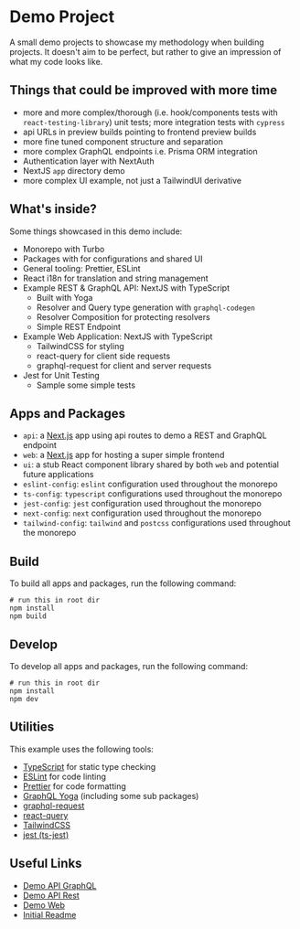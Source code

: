 # Demo Project

A small demo projects to showcase my methodology when building projects.
It doesn't aim to be perfect, but rather to give an impression of what my code looks like.

## Things that could be improved with more time

- more and more complex/thorough (i.e. hook/components tests with `react-testing-library`) unit tests; more integration tests with `cypress`
- api URLs in preview builds pointing to frontend preview builds
- more fine tuned component structure and separation
- more complex GraphQL endpoints i.e. Prisma ORM integration
- Authentication layer with NextAuth
- NextJS `app` directory demo
- more complex UI example, not just a TailwindUI derivative

## What's inside?

Some things showcased in this demo include:

- Monorepo with Turbo
- Packages with for configurations and shared UI
- General tooling: Prettier, ESLint
- React i18n for translation and string management
- Example REST & GraphQL API: NextJS with TypeScript
  - Built with Yoga
  - Resolver and Query type generation with `graphql-codegen`
  - Resolver Composition for protecting resolvers
  - Simple REST Endpoint
- Example Web Application: NextJS with TypeScript
  - TailwindCSS for styling
  - react-query for client side requests
  - graphql-request for client and server requests
- Jest for Unit Testing
  - Sample some simple tests

## Apps and Packages

- `api`: a [Next.js](https://nextjs.org/) app using api routes to demo a REST and GraphQL endpoint
- `web`: a [Next.js](https://nextjs.org/) app for hosting a super simple frontend
- `ui`: a stub React component library shared by both `web` and potential future applications
- `eslint-config`: `eslint` configuration used throughout the monorepo
- `ts-config`: `typescript` configurations used throughout the monorepo
- `jest-config`: `jest` configuration used throughout the monorepo
- `next-config`: `next` configuration used throughout the monorepo
- `tailwind-config`: `tailwind` and `postcss` configurations used throughout the monorepo

## Build

To build all apps and packages, run the following command:

```
# run this in root dir
npm install
npm build
```

## Develop

To develop all apps and packages, run the following command:

```
# run this in root dir
npm install
npm dev
```

## Utilities

This example uses the following tools:

- [TypeScript](https://www.typescriptlang.org/) for static type checking
- [ESLint](https://eslint.org/) for code linting
- [Prettier](https://prettier.io) for code formatting
- [GraphQL Yoga](https://the-guild.dev/graphql/yoga-server) (including some sub packages)
- [graphql-request](https://github.com/jasonkuhrt/graphql-request)
- [react-query](https://tanstack.com/query/latest/)
- [TailwindCSS](https://tailwindcss.com/)
- [jest (ts-jest)](https://jestjs.io/)

## Useful Links

- [Demo API GraphQL](https://example-project-api.vercel.app/api/graphql)
- [Demo API Rest](https://example-project-api.vercel.app/api/rest/person/random)
- [Demo Web](https://example-project-web.vercel.app/)
- [Initial Readme](https://github.com/vercel/turbo/tree/main/examples/basic)
